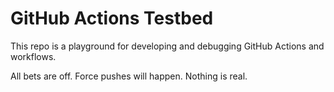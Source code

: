 # GitHub Actions Testbed

This repo is a playground for developing and debugging GitHub Actions
and workflows.

All bets are off. Force pushes will happen. Nothing is real.
